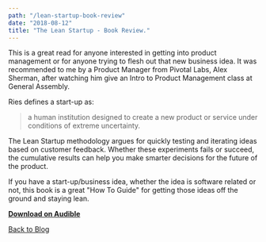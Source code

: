 ```yaml
---
path: "/lean-startup-book-review"
date: "2018-08-12"
title: "The Lean Startup - Book Review."
---
```


This is a great read for anyone interested in getting into product management or for anyone trying to flesh out that new business idea. It was recommended to me by a Product Manager from Pivotal Labs, Alex Sherman, after watching him give an Intro to Product Management class at General Assembly.

Ries defines a start-up as:  

> a human institution designed to create a new product or service under conditions of extreme uncertainty.

The Lean Startup methodology argues for quickly testing and iterating ideas based on customer feedback. Whether these experiments fails or succeed, the cumulative results can help you make smarter decisions for the future of the product.

If you have a start-up/business idea, whether the idea is software related or not, this book is a great "How To Guide" for getting those ideas off the ground and staying lean.

[**Download on Audible**](https://www.audible.com/pd/The-Lean-Startup-Audiobook/B005LXV0HI)

[Back to Blog](/blog)

